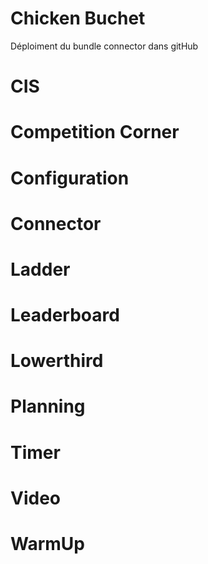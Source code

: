 # Chicken Buchet

Déploiment du bundle connector dans gitHub

# CIS

# Competition Corner

# Configuration

# Connector

# Ladder

# Leaderboard

# Lowerthird

# Planning

# Timer

# Video

# WarmUp

